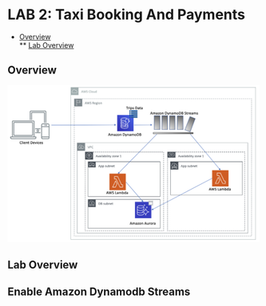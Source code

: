 # LAB 2: Taxi Booking And Payments

* [Overview](#overview)  
** [Lab Overview](#lab-overview)

## Overview
![architecture.png](./assets/architecture.png)

## Lab Overview

## Enable Amazon Dynamodb Streams

 